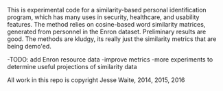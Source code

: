 This is experimental code for a similarity-based personal identification program,
which has many uses in security, healthcare, and usability features.
The method relies on cosine-based word similarity matrices, generated from personnel
in the Enron dataset. Preliminary results are good. The methods are kludgy,
its really just the similarity metrics that are being demo'ed.

-TODO: add Enron resource data
-improve metrics
-more experiments to determine useful projections of similarity data

All work in this repo is copyright Jesse Waite, 2014, 2015, 2016
